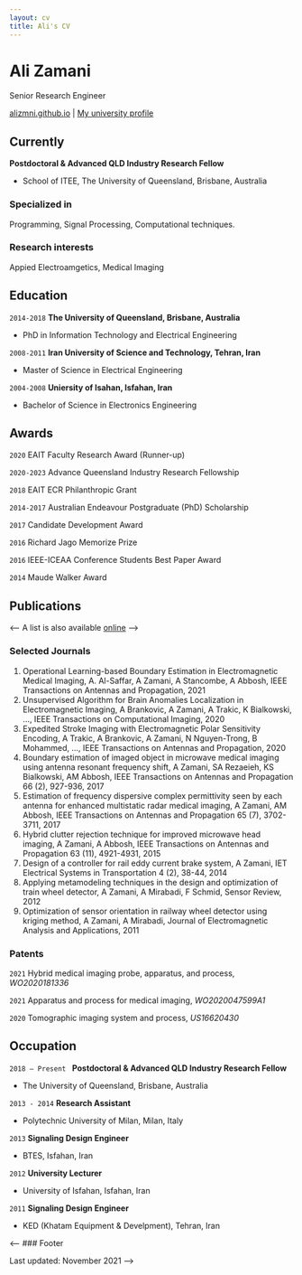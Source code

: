 ```yaml
---
layout: cv
title: Ali's CV
---
```

# Ali Zamani
Senior Research Engineer

<div id="webaddress">
<a href="alizmni.github.io">alizmni.github.io</a>
| <a href="https://itee.uq.edu.au/profile/2402/ali-zamani">My university profile</a>
</div>


## Currently

__Postdoctoral & Advanced QLD Industry Research Fellow__
- School of ITEE, The University of Queensland, Brisbane, Australia

### Specialized in

Programming, Signal Processing, Computational techniques.


### Research interests

Appied Electroamgetics, Medical Imaging


## Education

`2014-2018`
__The University of Queensland, Brisbane, Australia__
- PhD in Information Technology and Electrical Engineering

`2008-2011`
__Iran University of Science and Technology, Tehran, Iran__
- Master of Science in Electrical Engineering 

`2004-2008`
__Uniersity of Isahan, Isfahan, Iran__
- Bachelor of Science in Electronics Engineering 



## Awards

`2020`
EAIT Faculty Research Award (Runner-up)

`2020-2023`
Advance Queensland Industry Research Fellowship

`2018`
EAIT ECR Philanthropic Grant

`2014-2017`
Australian Endeavour Postgraduate (PhD) Scholarship

`2017`
Candidate Development Award

`2016`
Richard Jago Memorize Prize

`2016`
IEEE-ICEAA Conference Students Best Paper Award

`2014`
Maude Walker Award



## Publications

<-- A list is also available [online](https://bit.ly/3o9fEfd) -->

### Selected Journals

1.	Operational Learning-based Boundary Estimation in Electromagnetic Medical Imaging, A. Al-Saffar, A Zamani, A Stancombe, A Abbosh, IEEE Transactions on Antennas and Propagation, 2021
2.	Unsupervised Algorithm for Brain Anomalies Localization in Electromagnetic Imaging, A Brankovic, A Zamani, A Trakic, K Bialkowski, …, IEEE Transactions on Computational Imaging, 2020
3.	Expedited Stroke Imaging with Electromagnetic Polar Sensitivity Encoding, A Trakic, A Brankovic, A Zamani, N Nguyen-Trong, B Mohammed, ..., IEEE Transactions on Antennas and Propagation, 2020
4.	Boundary estimation of imaged object in microwave medical imaging using antenna resonant frequency shift, A Zamani, SA Rezaeieh, KS Bialkowski, AM Abbosh, IEEE Transactions on Antennas and Propagation 66 (2), 927-936, 2017
5.	Estimation of frequency dispersive complex permittivity seen by each antenna for enhanced multistatic radar medical imaging, A Zamani, AM Abbosh, IEEE Transactions on Antennas and Propagation 65 (7), 3702-3711, 2017
6.	Hybrid clutter rejection technique for improved microwave head imaging, A Zamani, A Abbosh, IEEE Transactions on Antennas and Propagation 63 (11), 4921-4931, 2015
7.	Design of a controller for rail eddy current brake system, A Zamani, IET Electrical Systems in Transportation 4 (2), 38-44, 2014
8.	Applying metamodeling techniques in the design and optimization of train wheel detector, A Zamani, A Mirabadi, F Schmid, Sensor Review, 2012
9.	Optimization of sensor orientation in railway wheel detector using kriging method, A Zamani, A Mirabadi, Journal of Electromagnetic Analysis and Applications, 2011


### Patents

`2021`
Hybrid medical imaging probe, apparatus, and process, *WO2020181336*

`2021`
Apparatus and process for medical imaging, *WO2020047599A1*

`2020`
Tomographic imaging system and process, *US16620430*


## Occupation

`2018 – Present `
__Postdoctoral & Advanced QLD Industry Research Fellow__
- The University of Queensland, Brisbane, Australia

`2013 - 2014`
__Research Assistant__
- Polytechnic University of Milan, Milan, Italy

`2013`
__Signaling Design Engineer__
- BTES, Isfahan, Iran

`2012`
__University Lecturer__
- University of Isfahan, Isfahan, Iran


`2011`
__Signaling Design Engineer__
- KED (Khatam Equipment & Develpment), Tehran, Iran

<-- ### Footer

Last updated: November 2021 -->


